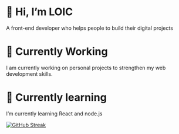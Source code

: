 # 👋 Hi, I’m LOIC
A front-end developer who helps people to build their digital projects
# 🔭 Currently Working 
I am currently working on personal projects to strengthen my web development skills.
# 🌱 Currently learning 
I’m currently learning React and node.js


[![GitHub Streak](https://streak-stats.demolab.com?user=LO-HAMER&theme=tokyonight-duo&exclude_days=Sun%2CSat)](https://git.io/streak-stats)


<!---
LO-HAMER/LO-HAMER is a ✨ special ✨ repository because its `README.md` (this file) appears on your GitHub profile.
You can click the Preview link to take a look at your changes.
--->

